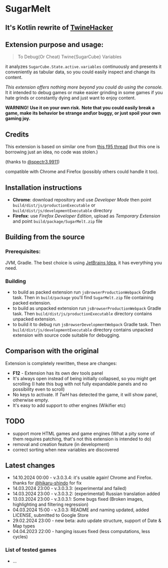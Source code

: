 # SugarMelt

## It's Kotlin rewrite of [TwineHacker](https://github.com/lure0xaos/TwineHacker)

## Extension purpose and usage:

> To Debug(Or Cheat) Twine{SugarCube} Variables

it analyzes `SugarCube.State.active.variables` continuously and presents it conveniently as tabular data,
so you could easily inspect and change its content.

*This extension offers nothing more beyond you could do using the console.*
It it intended to debug games or make easier grinding in some games if you hate grinds or constantly dying
and just want to enjoy content.

**WARNING!**
**Use it on your own risk.**
**Note that you could easily break a game, make its behavior be strange and\or buggy,
or just spoil your own gaming joy.**

## Credits

This extension is based on similar one
from [this f95 thread](https://f95zone.to/threads/how-to-debug-or-cheat-twine-sugarcube-variables.6553/)
(but this one is borrowing just an idea, no code was stolen.)

(thanks to [@spectr3.9911](https://f95zone.to/members/spectr3.9911/#about))

compatible with Chrome and Firefox (possibly others could handle it too).

## Installation instructions

- **Chrome**: download repository and use *Developer Mode* then point
  `build/dist/js/productionExecutable` or `build/dist/js/developmentExecutable` directory
- **Firefox**: use *Firefox Developer Edition*, upload as *Temporary Extension* and point
  `build/package/SugarMelt.zip` file

## Building from the source

### Prerequisites:

JVM, Gradle. The best choice is using [JetBrains Idea](https://www.jetbrains.com/idea/download/), it has everything you
need.

### Building

- to build as packed extension run `jsBrowserProductionWebpack` Gradle task.
  Then in `build/package` you'll find `SugarMelt.zip` file containing packed extension.
- to build as unpacked extension run `jsBrowserProductionWebpack` Gradle task.
  Then `build/dist/js/productionExecutable` directory contains unpacked extension.
- to build it to debug run `jsBrowserDevelopmentWebpack` Gradle task.
  Then `build/dist/js/developmentExecutable` directory contains unpacked extension
  with source code suitable for debugging.

## Comparison with the original

Extension is completely rewritten, these are changes:

- **F12** - Extension has its own dev tools panel
- It's always open instead of being initially collapsed, so you might get scrolling
  (I hate this bug with not fully expandable panels and no possibility even to scroll)
- No keys to activate. If *TwH* has detected the game, it will show panel, otherwise empty.
- It's easy to add support to other engines (Wikifier etc)

## TODO

- support more HTML games and game engines
  (What a pity some of them requires patching, that's not this extension is intended to do)
- removal and creation feature (in development)
- correct sorting when new variables are discovered

## Latest changes

- 14.10.2024 00:00 - v.3.0.3.4: it's usable again! Chrome and Firefox. thanks
  for [@hikaru-shindo](https://github.com/hikaru-shindo) for fix
- 14.03.2024 23:00 - v.3.0.3.3: (experimental and failed)
- 14.03.2024 23:00 - v.3.0.3.2: (experimental) Russian translation added
- 13.03.2024 23:00 - v.3.0.3.1: Some bugs fixed (Broken images, highlighting and filtering regression)
- 04.03.2024 15:00 - v.3.0.3: README and naming updated, added LICENSE, submitted to Google Store
- 29.02.2024 23:00 - new beta: auto update structure, support of Date & Map types
- 04.04.2023 22:00 - hanging issues fixed (less computations, less cycles)

### List of tested games

- ...
